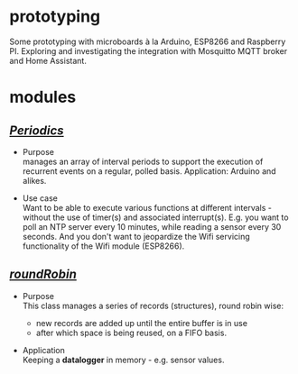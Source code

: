 # prototyping
Some prototyping with microboards à la Arduino, ESP8266 and Raspberry PI.
Exploring and investigating the integration with Mosquitto MQTT broker and Home Assistant.

# modules
## [_Periodics_](https://github.com/kanutope/prototyping/tree/master/Periodics)
* Purpose  
manages an array of interval periods to support the execution of recurrent events on a regular, polled basis. Application: Arduino and alikes.

* Use case  
Want to be able to execute various functions at different intervals - without the use of timer(s) and associated interrupt(s). E.g. you want to poll an NTP server every 10 minutes, while reading a sensor every 30 seconds. And you don't want to jeopardize the Wifi servicing functionality of the Wifi module (ESP8266).  

## [_roundRobin_](https://github.com/kanutope/prototyping/tree/master/roundRobin)
* Purpose  
This class manages a series of records (structures), round robin wise:
    - new records are added up until the entire buffer is in use
    - after which space is being reused, on a FIFO basis.

* Application  
Keeping a **datalogger** in memory - e.g. sensor values.  

